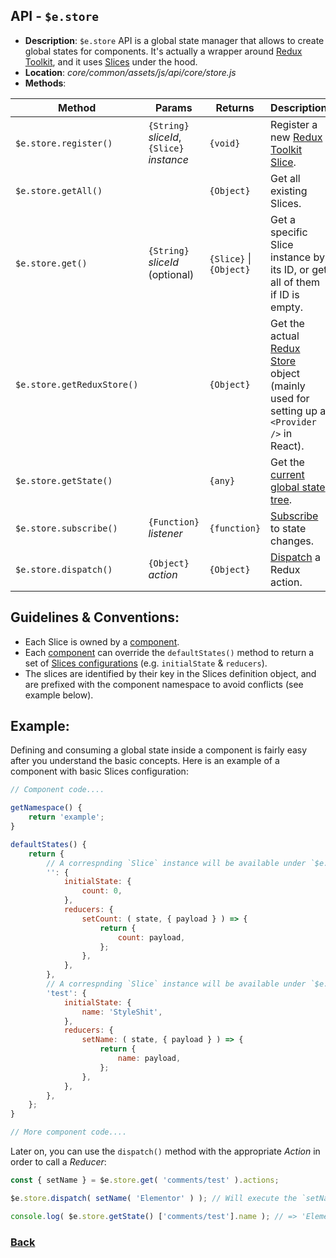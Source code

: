 ## API - `$e.store`
*  **Description**: `$e.store` API is a global state manager that allows to create global states for components.
   It's actually a wrapper around [Redux Toolkit](https://redux-toolkit.js.org/introduction/getting-started), and it uses [Slices](https://redux-toolkit.js.org/api/createslice) under the hood.
*  **Location**: *core/common/assets/js/api/core/store.js*
*  **Methods**:

| Method                        | Params                                                    | Returns                 | Description
|-------------------------------|-----------------------------------------------------------|-------------------------|---------------------------------------------------------------------
| `$e.store.register()`         | `{String}` *sliceId*, `{Slice}` *instance*   			    | `{void}`                | Register a new [Redux Toolkit Slice](https://redux-toolkit.js.org/api/createslice).
| `$e.store.getAll()`           |                                                           | `{Object}`              | Get all existing Slices.
| `$e.store.get()`              | `{String}` *sliceId* (optional)						    | `{Slice}` \| `{Object}` | Get a specific Slice instance by its ID, or get all of them if ID is empty.
| `$e.store.getReduxStore()`    |                                                           | `{Object}`              | Get the actual [Redux Store](https://redux-toolkit.js.org/api/configureStore) object (mainly used for setting up a `<Provider />` in React).
| `$e.store.getState()`         |                                                           | `{any}`                 | Get the [current global state tree](https://redux.js.org/api/store#getstate).
| `$e.store.subscribe()`        | `{Function}` *listener*                                   | `{function}`            | [Subscribe](https://redux.js.org/api/store#subscribelistener) to state changes.
| `$e.store.dispatch()`         | `{Object}` *action*                                       | `{Object}`              | [Dispatch](https://redux.js.org/api/store#dispatchaction) a Redux action.


## Guidelines & Conventions:
* Each Slice is owned by a [component](./components.md#guidelines-conventions--files-structure).
* Each [component](./components.md#guidelines-conventions--files-structure) can override the `defaultStates()` method to return a set of [Slices configurations](https://redux-toolkit.js.org/api/createslice) (e.g. `initialState` & `reducers`).
* The slices are identified by their key in the Slices definition object, and are prefixed with the component namespace to avoid conflicts (see example below).


## Example:
Defining and consuming a global state inside a component is fairly easy after you understand the basic concepts.
Here is an example of a component with basic Slices configuration:

```javascript
// Component code....

getNamespace() {
	return 'example';
}

defaultStates() {
	return {
		// A correspnding `Slice` instance will be available under `$e.store.get( 'example' )`.
		'': {
			initialState: {
				count: 0,
			},
			reducers: {
				setCount: ( state, { payload } ) => {
					return {
						count: payload,
					};
				},
			},
		},
		// A correspnding `Slice` instance will be available under `$e.store.get( 'example/test' )`.
		'test': {
			initialState: {
				name: 'StyleShit',
			},
			reducers: {
				setName: ( state, { payload } ) => {
					return {
						name: payload,
					};
				},
			},
		},
	};
}

// More component code....
```

Later on, you can use the `dispatch()` method with the appropriate *Action* in order to call a *Reducer*:
```javascript
const { setName } = $e.store.get( 'comments/test' ).actions;

$e.store.dispatch( setName( 'Elementor' ) ); // Will execute the `setName` reducer.

console.log( $e.store.getState() ['comments/test'].name ); // => 'Elementor'.
```

### [Back](../readme.md) 
